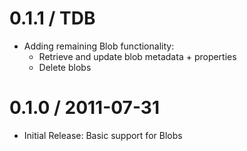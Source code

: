 0.1.1 / TDB
==================
* Adding remaining Blob functionality:
	- Retrieve and update blob metadata + properties
	- Delete blobs

0.1.0 / 2011-07-31 
==================
* Initial Release: Basic support for Blobs
